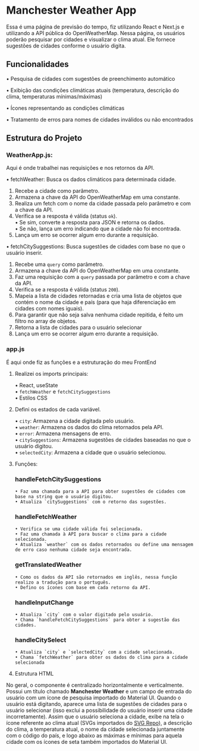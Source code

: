 # Manchester Weather App  
  
Essa é uma página de previsão do tempo, fiz utilizando React e Next.js e utilizando a API pública do OpenWeatherMap. Nessa página, os usuários poderão pesquisar por cidades e visualizar o clima atual. Ele fornece sugestões de cidades conforme o usuário digita.  
  
## Funcionalidades  
  
• Pesquisa de cidades com sugestões de preenchimento automático  
  
• Exibição das condições climáticas atuais (temperatura, descrição do clima, temperaturas mínimas/máximas)  
  
• Ícones representando as condições climáticas  
  
• Tratamento de erros para nomes de cidades inválidos ou não encontrados  
  
## Estrutura do Projeto  
  
### WeatherApp.js:  
  
Aqui é onde trabalhei nas requisições e nos retornos da API.  
  
• fetchWeather: Busca os dados climáticos para determinada cidade.  
  
1. Recebe a cidade como parâmetro.  
2. Armazena a chave da API do OpenWeatherMap em uma constante.  
3. Realiza um fetch com o nome da cidade passada pelo parâmetro e com a chave da API.  
4. Verifica se a resposta é válida (status `ok`).  
   • Se sim, converte a resposta para JSON e retorna os dados.  
   • Se não, lança um erro indicando que a cidade não foi encontrada.  
5. Lança um erro se ocorrer algum erro durante a requisição.  
  
  
• fetchCitySuggestions: Busca sugestões de cidades com base no que o usuário inserir.  
  
1. Recebe uma `query` como parâmetro.  
2. Armazena a chave da API do OpenWeatherMap em uma constante.  
3. Faz uma requisição com a `query` passada por parâmetro e com a chave da API.  
4. Verifica se a resposta é válida (status `200`).  
5. Mapeia a lista de cidades retornadas e cria uma lista de objetos que contém o nome da cidade e país (para que haja diferenciação em cidades com nomes iguais).  
6. Para garantir que não seja salva nenhuma cidade repitida, é feito um filtro no array de objetos.  
7. Retorna a lista de cidades para o usuário selecionar  
8. Lança um erro se ocorrer algum erro durante a requisição.  
  
### app.js  
  
É aqui onde fiz as funções e a estruturação do meu FrontEnd  
  
1. Realizei os imports principais:  
     
   • React, useState  
   • `fetchWeather` e `fetchCitySuggestions`  
   • Estilos CSS  
  
2. Defini os estados de cada variável.  
     
   • `city`: Armazena a cidade digitada pelo usuário.  
   • `weather`: Armazena os dados do clima retornados pela API.  
   • `error`: Armazena mensagens de erro.  
   • `citySuggestions`: Armazena sugestões de cidades baseadas no que o usuário digitou.  
   • `selectedCity`: Armazena a cidade que o usuário selecionou.  
  
3. Funções:  
     
    ### handleFetchCitySuggestions  
       • Faz uma chamada para a API para obter sugestões de cidades com base na string que o usuário digitou.  
       • Atualiza `citySuggestions` com o retorno das sugestões.  
  
    ### handleFetchWeather  
       • Verifica se uma cidade válida foi selecionada.  
       • Faz uma chamada à API para buscar o clima para a cidade selecionada.  
       • Atualiza `weather` com os dados retornados ou define uma mensagem de erro caso nenhuma cidade seja encontrada.  
      
    ### getTranslatedWeather  
      
       • Como os dados da API são retornados em inglês, nessa função realizo a tradução para o português.  
       • Defino os ícones com base em cada retorno da API.  
  
    ### handleInputChange  
  
       • Atualiza `city` com o valor digitado pelo usuário.  
       • Chama `handleFetchCitySuggestions` para obter a sugestão das cidades.  
  
    ### handleCitySelect  
  
       • Atualiza `city` e `selectedCity` com a cidade selecionada.    
       • Chama `fetchWeather` para obter os dados do clima para a cidade selecionada  
  
4. Estrutura HTML  
      
No geral, o componente é centralizado horizontalmente e verticalmente. Possui um título chamado **Manchester Weather** e um campo de entrada do usuário com um ícone de pesquisa importado do Material UI. Quando o usuário está digitando, aparece uma lista de sugestões de cidades para o usuário selecionar (isso exclui a possibilidade do usuário inserir uma cidade incorretamente). Assim que o usuário seleciona a cidade, exibe na tela o ícone referente ao clima atual (SVGs importados do [SVG Repo](https://www.svgrepo.com/)), a descrição do clima, a temperatura atual, o nome da cidade selecionada juntamente com o código do país, e logo abaixo as máximas e mínimas para aquela cidade com os ícones de seta também importados do Material UI.
    

